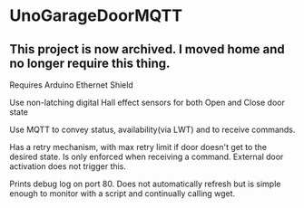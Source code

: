 # UnoGarageDoorMQTT

## This project is now archived. I moved home and no longer require this thing.

Requires Arduino Ethernet Shield

Use non-latching digital Hall effect sensors for both Open and Close door state

Use MQTT to convey status, availability(via LWT) and to receive commands.

Has a retry mechanism, with max retry limit if door doesn't get to the desired state. Is only enforced when receiving a command. External door activation does not trigger this.

Prints debug log on port 80. Does not automatically refresh but is simple enough to monitor with a script and continually calling wget.
